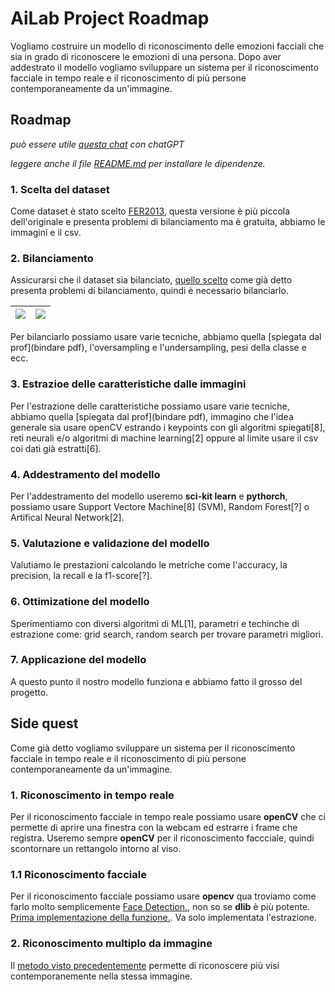 # AiLab Project Roadmap

Vogliamo costruire un modello di riconoscimento delle emozioni facciali che sia in grado di riconoscere le emozioni di una persona. Dopo aver addestrato il modello vogliamo sviluppare un sistema per il riconoscimento facciale in tempo reale e il riconoscimento di più persone contemporaneamente da un'immagine.

## Roadmap

_può essere utile [questa chat](https://chat.openai.com/share/3c45a9a6-212b-4d34-b056-fd994322ed04) con chatGPT_

_leggere anche il file [README.md](README.md) per installare le dipendenze._

### 1. Scelta del dataset
Come dataset è stato scelto [FER2013](https://www.kaggle.com/datasets/msambare/fer2013), questa versione è più piccola dell'originale e presenta problemi di bilanciamento ma è gratuita, abbiamo le immagini e il csv.

### 2. Bilanciamento

Assicurarsi che il dataset sia bilanciato, [quello scelto](#1-scelta-del-dataset) come già detto presenta problemi di bilanciamento, quindi è necessario bilanciarlo.

|![](https://i.ibb.co/ThjTVhC/dataset-graph.png)| ![](https://i.ibb.co/CPTDPhd/chart.png)|
|---|---|

Per bilanciarlo possiamo usare varie tecniche, abbiamo quella [spiegata dal prof](bindare pdf), l'oversampling e l'undersampling, pesi della classe e ecc.

### 3. Estrazioe delle caratteristiche dalle immagini
Per l'estrazione delle caratteristiche possiamo usare varie tecniche, abbiamo quella [spiegata dal prof](bindare pdf), immagino che l'idea generale sia usare openCV estrando i keypoints con gli algoritmi spiegati[8], reti neurali e/o algoritmi di machine learning[2] oppure al limite usare il csv coi dati già estratti[6].

### 4. Addestramento del modello

Per l'addestramento del modello useremo __sci-kit learn__ e __pythorch__, possiamo usare Support Vectore Machine[8] (SVM), Random Forest[?] o Artifical Neural Network[2].

### 5. Valutazione e validazione del modello

Valutiamo le prestazioni calcolando le metriche come l'accuracy, la precision, la recall e la f1-score[?].

### 6. Ottimizatione del modello

Sperimentiamo con diversi algoritmi di ML[1], parametri e techinche di estrazione come: grid search, random search per trovare parametri migliori.

### 7. Applicazione del modello
A questo punto il nostro modello funziona e abbiamo fatto il grosso del progetto.

## Side quest

Come già detto vogliamo sviluppare un sistema per il riconoscimento facciale in tempo reale e il riconoscimento di più persone contemporaneamente da un'immagine.

### 1. Riconoscimento in tempo reale

Per il riconoscimento facciale in tempo reale possiamo usare __openCV__ che ci permette di aprire una finestra con la webcam ed estrarre i frame che registra. Useremo sempre __openCV__ per il riconoscimento faccciale, quindi scontornare un rettangolo intorno al viso.


### 1.1 Riconoscimento facciale

Per il riconoscimento facciale possiamo usare __opencv__ qua troviamo come farlo molto semplicemente [Face Detection.](https://www.datacamp.com/tutorial/face-detection-python-opencv), non so se __dlib__ è più potente. [Prima implementazione della funzione.](face-detection-test.ipynb). Va solo implementata l'estrazione.

### 2. Riconoscimento multiplo da immagine

Il [metodo visto precedentemente](#11-riconoscimento-facciale) permette di riconoscere più visi contemporanemente nella stessa immagine.
